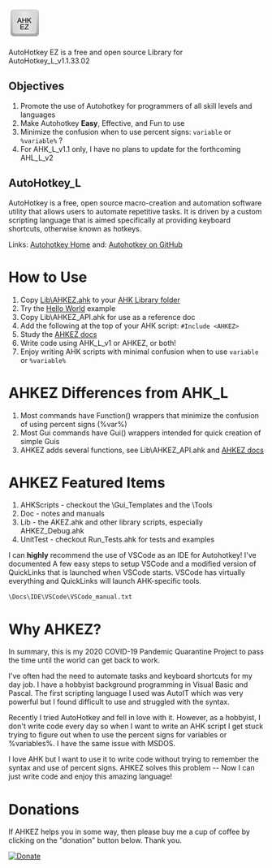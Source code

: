
<img src="images/ahkez-keycap-transparent-64.png">

AutoHotkey EZ is a free and open source Library for AutoHotkey_L_v1.1.33.02

## Objectives ##

  1. Promote the use of Autohotkey for programmers of all skill levels and languages
  1. Make Autohotkey **Easy**, Effective, and Fun to use 
  1. Minimize the confusion when to use percent signs: `variable` or `%variable%` ?
  1. For AHK_L_v1.1 only, I have no plans to update for the forthcoming AHL_L_v2

## AutoHotkey_L ##

AutoHotkey is a free, open source macro-creation and automation software utility that allows users to automate repetitive tasks. It is driven by a custom scripting language that is aimed specifically at providing keyboard shortcuts, otherwise known as hotkeys.
    
Links: [Autohotkey Home](https://autohotkey.com/) and: [Autohotkey on GitHub](https://github.com/Lexikos/AutoHotkey_L)

# How to Use #

1. Copy [Lib\AHKEZ.ahk](https://github.com/jasc2v8/AHKEZ/blob/main/Lib/AHKEZ.ahk) to your [AHK Library folder](https://www.autohotkey.com/docs/Functions.htm#lib)
1. Try the [Hello World](https://github.com/jasc2v8/AHKEZ/blob/main/AHKScripts/Examples/HelloWorld.ahk) example
1. Copy Lib\AHKEZ_API.ahk for use as a reference doc
1. Add the following at the top of your AHK script: `#Include <AHKEZ>`
1. Study the [AHKEZ docs](https://jasc2v8.github.io/AHKEZ/)
1. Write code using AHK_L_v1 or AHKEZ, or both!
1. Enjoy writing AHK scripts with minimal confusion when to use `variable` or `%variable%`

# AHKEZ Differences from AHK_L #

1. Most commands have Function() wrappers that minimize the confusion of using percent signs (%var%)
1. Most Gui commands have Gui() wrappers intended for quick creation of simple Guis
1. AHKEZ adds several functions, see Lib\AHKEZ_API.ahk and [AHKEZ docs](https://jasc2v8.github.io/AHKEZ/)

# AHKEZ Featured Items #

1. AHKScripts - checkout the \Gui_Templates and the \Tools
1. Doc - notes and manuals
1. Lib - the AKEZ.ahk and other library scripts, especially AHKEZ_Debug.ahk
1. UnitTest - checkout Run_Tests.ahk for tests and examples

  I can **highly** recommend the use of VSCode as an IDE for Autohotkey! I've documented A few easy steps to setup VSCode and a modified version of QuickLinks that is launched when VSCode starts.  VSCode has virtually everything and QuickLinks will launch AHK-specific tools.

    \Docs\IDE\VSCode\VSCode_manual.txt

# Why AHKEZ? #

In summary, this is my 2020 COVID-19 Pandemic Quarantine Project to pass the time until the world can get back to work.

I've often had the need to automate tasks and keyboard shortcuts for my day job. I have a hobbyist background programming in Visual Basic and Pascal. The first scripting language I used was AutoIT which was very powerful but I found difficult to use and struggled with the syntax.

Recently I tried AutoHotkey and fell in love with it. However, as a hobbyist, I don't write code every day so when I want to write an AHK script I get stuck trying to figure out when to use the percent signs for variables or %variables%. I have the same issue with MSDOS.

I love AHK but I want to use it to write code without trying to remember the syntax and use of percent signs.  AHKEZ solves this problem -- Now I can just write code and enjoy this amazing language!

# Donations #

If AHKEZ helps you in some way, then please buy me a cup of coffee by clicking on the "donation" button below. Thank you.

[![Donate](https://img.shields.io/badge/Buy_me_a_cup_of_Coffee-PayPal-red.svg)](https://www.paypal.me/JimDreherHome)
